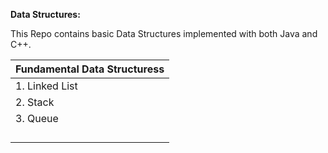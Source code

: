**Data Structures:**

This Repo contains basic Data Structures implemented with both Java and C++.

| Fundamental Data Structuress |
| --- |
|1. Linked List| Java | C++ |
|2. Stack | [Java](https://github.com/Shubhra22/DataStructure/blob/master/StackLinkedList/src/com/Shubhra/Stack.java) | C++ |
|3. Queue| Java | C++ |
|   | Java | C++ |
|   | Java | C++ |
|   | Java | C++ |
|   | Java | C++ |